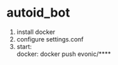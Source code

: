 # autoid_bot
   
1. install docker  
2. configure settings.conf  
3. start:  
docker: docker push evonic/****   
  